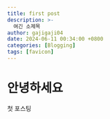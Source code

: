 ```yaml
---
title: first post
description: >-
  여긴 소제목
author: gajigaji04
date: 2024-06-11 00:34:00 +0800
categories: [Blogging]
tags: [favicon]
---
```


# 안녕하세요
첫 포스팅
